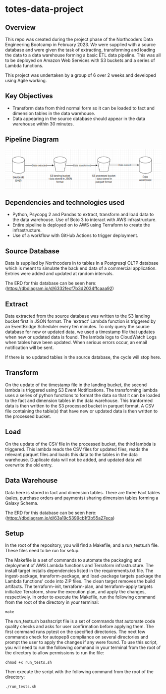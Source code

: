 # totes-data-project

## Overview

This repo was created during the project phase of the Northcoders Data Engineering Bootcamp in February 2023. We were supplied with a source database and were given the task of extracting, transforming and loading the data to a data warehouse forming a basic ETL data pipeline. This was all to be deployed on Amazon Web Services with S3 buckets and a series of Lambda functions.

This project was undertaken by a group of 6 over 2 weeks and developed using Agile working.

## Key Objectives

- Transform data from third normal form so it can be loaded to fact and dimension tables in the data warehouse.
- Data appearing in the source database should appear in the data warehouse within 30 minutes.

## Pipeline Diagram

![Screenshot](/diagram.png)

## Dependencies and technologies used

- Python, Psycopg 2 and Pandas to extract, transform and load data to the data warehouse. Use of Boto 3 to interact with AWS infrastructure.
- Entire pipeline is deployed on to AWS using Terraform to create the infrastructure.
- Use of a workflow with GitHub Actions to trigger deployment.

## Source Database

Data is supplied by Northcoders in to tables in a Postgresql OLTP database which is meant to simulate the back end data of a commercial application. Entries were added and updated at random intervals.

The ERD for this database can be seen here:
(https://dbdiagram.io/d/6332fecf7b3d2034ffcaaa92)

## Extract

Data extracted from the source database was written to the S3 landing bucket first in JSON format. The 'extract' Lambda function is triggered by an EventBridge Scheduler every ten minutes. To only query the source database for new or updated data, we used a timestamp file that updates when new or updated data is found. The lambda logs to CloudWatch Logs when tables have been updated. When serious errors occur, an email notification will be sent.

If there is no updated tables in the source database, the cycle will stop here.

## Transform

On the update of the timestamp file in the landing bucket, the second lambda is triggered using S3 Event Notifications. The transforming lambda uses a series of python functions to format the data so that it can be loaded to the fact and dimension tables in the data warehouse. This tranformed data is then written to the S3 processed bucket in parquet format. A CSV file containing the table(s) that have new or updated data is then written to the processed bucket.

## Load

On the update of the CSV file in the processed bucket, the third lambda is triggered. This lambda reads the CSV files for updated files, reads the relevant parquet files and loads this data to the tables in the data warehouse. Duplicate data will not be added, and updated data will overwrite the old entry.

## Data Warehouse

Data here is stored in fact and dimension tables. There are three Fact tables (sales, purchase orders and payments) sharing dimension tables forming a Galaxy Schema.

The ERD for this database can be seen here:
(https://dbdiagram.io/d/63a19c5399cb1f3b55a27eca)

## Setup

In the root of the repository, you will find a Makefile, and a run_tests.sh file. These files need to be run for setup.

The Makefile is a set of commands to automate the packaging and deployment of AWS Lambda functions and Terraform infrastructure. The install target installs dependencies listed in the requirements.txt file. The ingest-package, transform-package, and load-package targets package the Lambda functions' code into ZIP files. The clean target removes the build artifacts. The terraform-init, terraform-plan, and terraform-apply targets initialize Terraform, show the execution plan, and apply the changes, respectively. In order to execute the Makefile, run the following command from the root of the directory in your terminal:

```
make
```

The run_tests.sh bashscript file is a set of commands that automate code quality checks and asks for user confirmation before applying them. The first command runs pytest on the specified directories. The next few commands check for autopep8 compliance on several directories and prompt the user to apply the changes if any were found. To use this script, you will need to run the following command in your terminal from the root of the directory to allow permissions to run the file:

```
chmod +x run_tests.sh
```

Then execute the script with the following command from the root of the directory: 

```
./run_tests.sh
```
